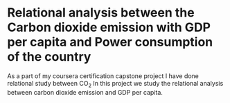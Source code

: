 # Relational analysis between the Carbon dioxide emission with GDP per capita and Power consumption of the country  
As a part of my coursera certification capstone project I have done relational study between CO$_{2}$
In this project we study the relational analysis between carbon dioxide emission and GDP per capita. 
